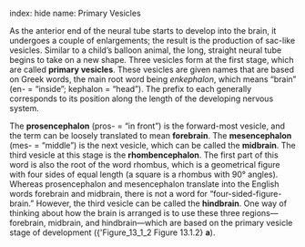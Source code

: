 index: hide
name: Primary Vesicles

As the anterior end of the neural tube starts to develop into the brain, it undergoes a couple of enlargements; the result is the production of sac-like vesicles. Similar to a child’s balloon animal, the long, straight neural tube begins to take on a new shape. Three vesicles form at the first stage, which are called  **primary vesicles**. These vesicles are given names that are based on Greek words, the main root word being  *enkephalon*, which means “brain” (en- = “inside”; kephalon = “head”). The prefix to each generally corresponds to its position along the length of the developing nervous system.

The  **prosencephalon** (pros- = “in front”) is the forward-most vesicle, and the term can be loosely translated to mean  **forebrain**. The  **mesencephalon** (mes- = “middle”) is the next vesicle, which can be called the  **midbrain**. The third vesicle at this stage is the  **rhombencephalon**. The first part of this word is also the root of the word rhombus, which is a geometrical figure with four sides of equal length (a square is a rhombus with 90° angles). Whereas prosencephalon and mesencephalon translate into the English words forebrain and midbrain, there is not a word for “four-sided-figure-brain.” However, the third vesicle can be called the  **hindbrain**. One way of thinking about how the brain is arranged is to use these three regions—forebrain, midbrain, and hindbrain—which are based on the primary vesicle stage of development ({'Figure_13_1_2 Figure 13.1.2} **a**).
